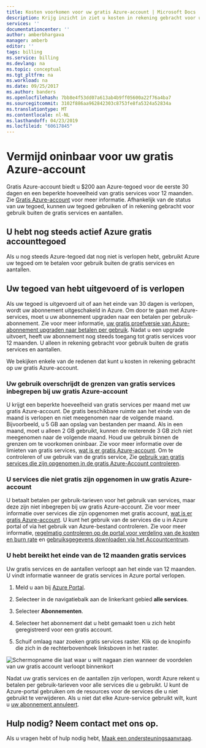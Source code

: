 ```yaml
---
title: Kosten voorkomen voor uw gratis Azure-account | Microsoft Docs
description: Krijg inzicht in ziet u kosten in rekening gebracht voor uw gratis Azure-account. Meer informatie over manieren om deze kosten te voorkomen.
services: ''
documentationcenter: ''
author: amberbhargava
manager: amberb
editor: ''
tags: billing
ms.service: billing
ms.devlang: na
ms.topic: conceptual
ms.tgt_pltfrm: na
ms.workload: na
ms.date: 09/25/2017
ms.author: banders
ms.openlocfilehash: 7bb8e4f53dd07a613ab4b9ff05600a22f76a4ba7
ms.sourcegitcommit: 3102f886aa962842303c8753fe8fa5324a52834a
ms.translationtype: MT
ms.contentlocale: nl-NL
ms.lasthandoff: 04/23/2019
ms.locfileid: "60617845"
---
```

# <a name="avoid-getting-charged-for-your-azure-free-account"></a>Vermijd oninbaar voor uw gratis Azure-account

Gratis Azure-account biedt u $200 aan Azure-tegoed voor de eerste 30 dagen en een beperkte hoeveelheid van gratis services voor 12 maanden. Zie [Gratis Azure-account](https://azure.microsoft.com/free/) voor meer informatie. Afhankelijk van de status van uw tegoed, kunnen uw tegoed gebruiken of in rekening gebracht voor gebruik buiten de gratis services en aantallen.

## <a name="you-still-have-active-azure-free-account-credit"></a>U hebt nog steeds actief Azure gratis accounttegoed 
Als u nog steeds Azure-tegoed dat nog niet is verlopen hebt, gebruikt Azure uw tegoed om te betalen voor gebruik buiten de gratis services en aantallen.

## <a name="your-credit-ran-out-or-has-expired"></a>Uw tegoed van hebt uitgevoerd of is verlopen
Als uw tegoed is uitgevoerd uit of aan het einde van 30 dagen is verlopen, wordt uw abonnement uitgeschakeld in Azure. Om door te gaan met Azure-services, moet u uw abonnement upgraden naar een betalen per gebruik-abonnement. Zie voor meer informatie, [uw gratis proefversie van Azure-abonnement upgraden naar betalen per gebruik](billing-upgrade-azure-subscription.md). Nadat u een upgrade uitvoert, heeft uw abonnement nog steeds toegang tot gratis services voor 12 maanden. U alleen in rekening gebracht voor gebruik buiten de gratis services en aantallen.

We bekijken enkele van de redenen dat kunt u kosten in rekening gebracht op uw gratis Azure-account.

### <a name="your-usage-exceeds-the-limits-of-free-services-included-with-your-azure-free-account"></a>Uw gebruik overschrijdt de grenzen van gratis services inbegrepen bij uw gratis Azure-account

U krijgt een beperkte hoeveelheid van gratis services per maand met uw gratis Azure-account. De gratis beschikbare ruimte aan het einde van de maand is verlopen en niet meegenomen naar de volgende maand. Bijvoorbeeld, u 5 GB aan opslag van bestanden per maand. Als in een maand, moet u alleen 2 GB gebruikt, kunnen de resterende 3 GB zich niet meegenomen naar de volgende maand. Houd uw gebruik binnen de grenzen om te voorkomen oninbaar. Zie voor meer informatie over de limieten van gratis services, [wat is er gratis Azure-account](https://azure.microsoft.com/free/free-account-faq/). Om te controleren of uw gebruik van de gratis service, Zie [gebruik van gratis services die zijn opgenomen in de gratis Azure-Account controleren](billing-check-free-service-usage.md).

### <a name="youre-using-services-not-included-for-free-with-your-azure-free-account"></a>U services die niet gratis zijn opgenomen in uw gratis Azure-account

U betaalt betalen per gebruik-tarieven voor het gebruik van services, maar deze zijn niet inbegrepen bij uw gratis Azure-account. Zie voor meer informatie over services die zijn opgenomen met gratis account, [wat is er gratis Azure-account](https://azure.microsoft.com/free/free-account-faq/). U kunt het gebruik van de services die u in Azure portal of via het gebruik van Azure-bestand controleren. Zie voor meer informatie, [regelmatig controleren op de portal voor verdeling van de kosten en burn rate](billing-getting-started.md#costs) en [gebruiksgegevens downloaden via het Accountcentrum](billing-download-azure-invoice-daily-usage-date.md). 

### <a name="youve-reached-the-end-of-your-12-months-free-services"></a>U hebt bereikt het einde van de 12 maanden gratis services

Uw gratis services en de aantallen verloopt aan het einde van 12 maanden. U vindt informatie wanneer de gratis services in Azure portal verlopen.

1. Meld u aan bij [Azure Portal](https://portal.azure.com).

2. Selecteer in de navigatiebalk aan de linkerkant gebied **alle services**.

3.  Selecteer **Abonnementen**.

4.  Selecteer het abonnement dat u hebt gemaakt toen u zich hebt geregistreerd voor een gratis account.

5.  Schuif omlaag naar zoeken gratis services raster. Klik op de knopinfo die zich in de rechterbovenhoek linksboven in het raster.

![Schermopname die laat waar u wilt nagaan zien wanneer de voordelen van uw gratis account verloopt binnenkort](./media/billing-avoid-charges-free-account/freeaccount-benefits-expiration-date.png)


Nadat uw gratis services en de aantallen zijn verlopen, wordt Azure rekent u betalen per gebruik-tarieven voor alle services die u gebruikt. U kunt de Azure-portal gebruiken om de resources voor de services die u niet gebruikt te verwijderen. Als u niet dat elke Azure-service gebruikt wilt, kunt u [uw abonnement annuleert](billing-how-to-cancel-azure-subscription.md).

## <a name="need-help-contact-us"></a>Hulp nodig? Neem contact met ons op.

Als u vragen hebt of hulp nodig hebt, [Maak een ondersteuningsaanvraag](https://go.microsoft.com/fwlink/?linkid=2083458).
